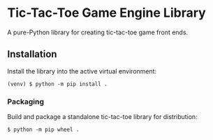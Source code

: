 # Tic-Tac-Toe Game Engine Library

A pure-Python library for creating tic-tac-toe game front ends.

## Installation

Install the library into the active virtual environment:

```shell
(venv) $ python -m pip install .
```

### Packaging

Build and package a standalone tic-tac-toe library for distribution:

```shell
$ python -m pip wheel .
```
